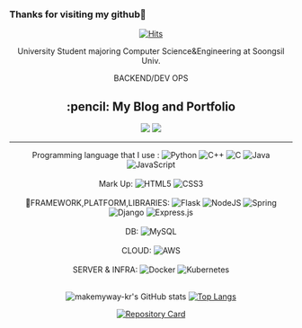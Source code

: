 ### Thanks for visiting my github:punch:


<center>
<div>

[![Hits](https://hits.seeyoufarm.com/api/count/incr/badge.svg?url=https%3A%2F%2Fgithub.com%2Fmakemyway-kr&count_bg=%23457BC9&title_bg=%23A21F1F&icon=buymeacoffee.svg&icon_color=%23FFFFFF&title=hits&edge_flat=false)](https://hits.seeyoufarm.com)

</div>

University Student majoring Computer Science&Engineering at Soongsil Univ.<br>

BACKEND/DEV OPS<br>

 <h2> :pencil: My Blog and Portfolio</h2>
 <a href="https://velog.io/@makemyway-kr" target="_blank"><img src="https://img.shields.io/badge/Velog-20c997?style=flat-square&logo=Vimeo&logoColor=white"/></a>
 <a href="https://wonjunsim.notion.site/JUN-4d24dfb2994d4d5fbde53adc26ccee05" target="_blank">
    <img src="https://img.shields.io/badge/Portfolio-000000?style=flat-square&logo=Notion&logoColor=white"/>
 </a>
 <br>
 
-------------------------------------------------------------------------
 
Programming language that I use :  ![Python](https://img.shields.io/badge/python-3670A0?style=for-the-badge&logo=python&logoColor=ffdd54) ![C++](https://img.shields.io/badge/c++-%2300599C.svg?style=for-the-badge&logo=c%2B%2B&logoColor=white) ![C](https://img.shields.io/badge/c-%2300599C.svg?style=for-the-badge&logo=c&logoColor=white) ![Java](https://img.shields.io/badge/java-%23ED8B00.svg?style=for-the-badge&logo=java&logoColor=white)  ![JavaScript](https://img.shields.io/badge/javascript-%23323330.svg?style=for-the-badge&logo=javascript&logoColor=%23F7DF1E) <br><br>
Mark Up: ![HTML5](https://img.shields.io/badge/html5-%23E34F26.svg?style=for-the-badge&logo=html5&logoColor=white) ![CSS3](https://img.shields.io/badge/css3-%231572B6.svg?style=for-the-badge&logo=css3&logoColor=white)<br><br>
🦾FRAMEWORK,PLATFORM,LIBRARIES:  ![Flask](https://img.shields.io/badge/Flask-000000?style=for-the-badge&logo=flask&logoColor=white) 
 ![NodeJS](https://img.shields.io/badge/node.js-6DA55F?style=for-the-badge&logo=node.js&logoColor=white) ![Spring](https://img.shields.io/badge/Spring-%236db33f.svg?style=for-the-badge&logo=spring&logoColor=white) ![Django](https://img.shields.io/badge/django-%23092E20.svg?style=for-the-badge&logo=django&logoColor=white) ![Express.js](https://img.shields.io/badge/express.js-%23404d59.svg?style=for-the-badge&logo=express&logoColor=%2361DAFB)  <br><br>
 DB: ![MySQL](https://img.shields.io/badge/mysql-%2300f.svg?style=for-the-badge&logo=mysql&logoColor=white) <br><br>
 CLOUD: ![AWS](https://img.shields.io/badge/AWS-%23FF9900.svg?style=for-the-badge&logo=amazon-aws&logoColor=white)<br><br>
 SERVER & INFRA: ![Docker](https://img.shields.io/badge/Docker-%230db7ed.svg?style=for-the-badge&logo=docker&logoColor=white) ![Kubernetes](https://img.shields.io/badge/kubernetes-FFFFFF?style=for-the-badge&logo=Kubernetes&logoColor=326CE5)<br>
<br>

![makemyway-kr's GitHub stats](https://github-readme-stats.vercel.app/api?username=makemyway-kr&count_private=true&show_icons=true&theme=dark)
[![Top Langs](https://github-readme-stats.vercel.app/api/top-langs/?username=makemyway-kr)](https://github.com/anuraghazra/github-readme-stats)
<br>

[![Repository Card](https://widget.realdeveloper.pro/api/card?user=makemyway-kr&repo=lockerweb)](https://github.com/TEAM-MAT/lockerweb)


</center>
